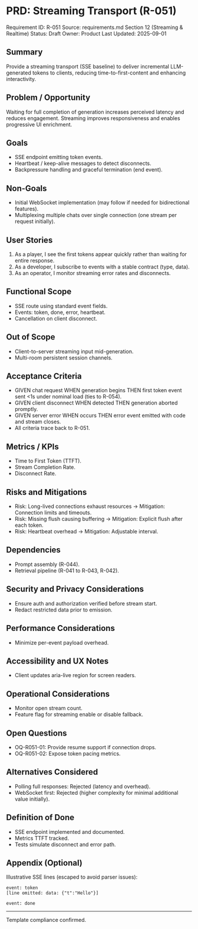 # PRD: Streaming Transport (R-051)

Requirement ID: R-051
Source: requirements.md Section 12 (Streaming & Realtime)
Status: Draft
Owner: Product
Last Updated: 2025-09-01

## Summary

Provide a streaming transport (SSE baseline) to deliver incremental LLM-generated tokens to clients, reducing time-to-first-content and enhancing interactivity.

## Problem / Opportunity

Waiting for full completion of generation increases perceived latency and reduces engagement. Streaming improves responsiveness and enables progressive UI enrichment.

## Goals

- SSE endpoint emitting token events.
- Heartbeat / keep-alive messages to detect disconnects.
- Backpressure handling and graceful termination (end event).

## Non-Goals

- Initial WebSocket implementation (may follow if needed for bidirectional features).
- Multiplexing multiple chats over single connection (one stream per request initially).

## User Stories

1. As a player, I see the first tokens appear quickly rather than waiting for entire response.
2. As a developer, I subscribe to events with a stable contract (type, data).
3. As an operator, I monitor streaming error rates and disconnects.

## Functional Scope

- SSE route using standard event fields.
- Events: token, done, error, heartbeat.
- Cancellation on client disconnect.

## Out of Scope

- Client-to-server streaming input mid-generation.
- Multi-room persistent session channels.

## Acceptance Criteria

- GIVEN chat request WHEN generation begins THEN first token event sent <1s under nominal load (ties to R-054).
- GIVEN client disconnect WHEN detected THEN generation aborted promptly.
- GIVEN server error WHEN occurs THEN error event emitted with code and stream closes.
- All criteria trace back to R-051.

## Metrics / KPIs

- Time to First Token (TTFT).
- Stream Completion Rate.
- Disconnect Rate.

## Risks and Mitigations

- Risk: Long-lived connections exhaust resources → Mitigation: Connection limits and timeouts.
- Risk: Missing flush causing buffering → Mitigation: Explicit flush after each token.
- Risk: Heartbeat overhead → Mitigation: Adjustable interval.

## Dependencies

- Prompt assembly (R-044).
- Retrieval pipeline (R-041 to R-043, R-042).

## Security and Privacy Considerations

- Ensure auth and authorization verified before stream start.
- Redact restricted data prior to emission.

## Performance Considerations

- Minimize per-event payload overhead.

## Accessibility and UX Notes

- Client updates aria-live region for screen readers.

## Operational Considerations

- Monitor open stream count.
- Feature flag for streaming enable or disable fallback.

## Open Questions

- OQ-R051-01: Provide resume support if connection drops.
- OQ-R051-02: Expose token pacing metrics.

## Alternatives Considered

- Polling full responses: Rejected (latency and overhead).
- WebSocket first: Rejected (higher complexity for minimal additional value initially).

## Definition of Done

- SSE endpoint implemented and documented.
- Metrics TTFT tracked.
- Tests simulate disconnect and error path.

## Appendix (Optional)

Illustrative SSE lines (escaped to avoid parser issues):

```text
event: token
[line omitted: data: {"t":"Hello"}]

event: done
```

---
Template compliance confirmed.
